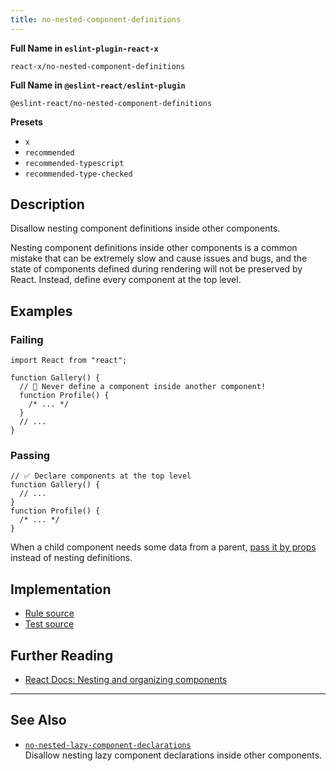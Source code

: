 ```yaml
---
title: no-nested-component-definitions
---
```


**Full Name in `eslint-plugin-react-x`**

```plain copy
react-x/no-nested-component-definitions
```

**Full Name in `@eslint-react/eslint-plugin`**

```plain copy
@eslint-react/no-nested-component-definitions
```

**Presets**

- `x`
- `recommended`
- `recommended-typescript`
- `recommended-type-checked`

## Description

Disallow nesting component definitions inside other components.

Nesting component definitions inside other components is a common mistake that can be extremely slow and cause issues and bugs, and the state of components defined during rendering will not be preserved by React. Instead, define every component at the top level.

## Examples

### Failing

```tsx
import React from "react";

function Gallery() {
  // 🔴 Never define a component inside another component!
  function Profile() {
    /* ... */
  }
  // ...
}
```

### Passing

```tsx
// ✅ Declare components at the top level
function Gallery() {
  // ...
}
function Profile() {
  /* ... */
}
```

When a child component needs some data from a parent, [pass it by props](https://react.dev/learn/passing-props-to-a-component) instead of nesting definitions.

## Implementation

- [Rule source](https://github.com/Rel1cx/eslint-react/tree/main/packages/plugins/eslint-plugin-react-x/src/rules/no-nested-component-definitions.ts)
- [Test source](https://github.com/Rel1cx/eslint-react/tree/main/packages/plugins/eslint-plugin-react-x/src/rules/no-nested-component-definitions.spec.ts)

## Further Reading

- [React Docs: Nesting and organizing components](https://react.dev/learn/your-first-component#nesting-and-organizing-components)

---

## See Also

- [`no-nested-lazy-component-declarations`](./no-nested-lazy-component-declarations.md)\
  Disallow nesting lazy component declarations inside other components.
